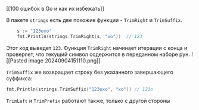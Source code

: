 [[100 ошибок в Go и как их избежать]]

В пакете `strings` есть две похожие функции - `TrimRight` и `TrimSuffix`.
```go
    s := "123oxo"
    fmt.Println(strings.TrimRight(s, "xo"))  // 123
```
Этот код выведет `123`. Функция `TrimRight` начинает итерации с конца и проверяет, что текущий символ содержится в переданном наборе рун. 
![[Pasted image 20240904151110.png]]

`TrimSuffix` же возвращает строку без указанного завершающего суффикса:
```go
fmt.Println(strings.TrimSuffix("123oxo", "xo")) // 123o
```
`TrimLeft` и `TrimPrefix` работают также, только с другой стороны